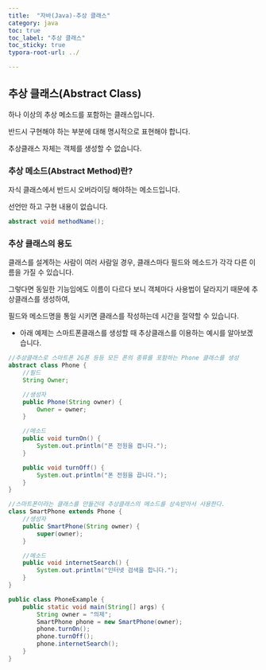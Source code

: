 ```yaml
---
title:  "자바(Java)-추상 클래스"
category: java
toc: true
toc_label: "추상 클래스"
toc_sticky: true
typora-root-url: ../

---
```








## 추상 클래스(Abstract Class)

하나 이상의 추상 메소드를 포함하는 클래스입니다.

반드시 구현해야 하는 부분에 대해 명시적으로 표현해야 합니다.

추상클래스 자체는 객체를 생성할 수 없습니다.



### 추상 메소드(Abstract Method)란?

자식 클래스에서 반드시 오버라이딩 해야하는 메소드입니다.

선언만 하고 구현 내용이 없습니다.

```java
abstract void methodName();
```



### 추상 클래스의 용도

클래스를 설계하는 사람이 여러 사람일 경우, 클래스마다 필드와 메소드가 각각 다른 이름을 가질 수 있습니다. 

그렇다면 동일한 기능임에도 이름이 다르다 보니 객체마다 사용법이 달라지기 때문에 추상클래스를 생성하여,

필드와 메소드명을 통일 시키면 클래스를 작성하는데 시간을 절약할 수 있습니다.

- 아래 예제는 스마트폰클래스를 생성할 때 추상클래스를 이용하는 예시를 알아보겠습니다.

```java
//추상클래스로 스마트폰 2G폰 등등 모든 폰의 종류를 포함하는 Phone 클래스를 생성
abstract class Phone {
    //필드
    String Owner;

    //생성자
    public Phone(String owner) {
        Owner = owner;
    }

    //메소드
    public void turnOn() {
        System.out.println("폰 전원을 켭니다.");
    }

    public void turnOff() {
        System.out.println("폰 전원을 끕니다.");
    }
}

//스마트폰이라는 클래스를 만들건데 추상클래스의 메소드를 상속받아서 사용한다.
class SmartPhone extends Phone {
    //생성자
    public SmartPhone(String owner) {
        super(owner);
    }

    //메소드
    public void internetSearch() {
        System.out.println("인터넷 검색을 합니다.");
    }
}

public class PhoneExample {
    public static void main(String[] args) {
        String owner = "의제";
        SmartPhone phone = new SmartPhone(owner);
        phone.turnOn();
        phone.turnOff();
        phone.internetSearch();
    }
}
```



